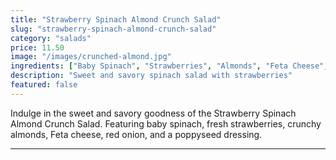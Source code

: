 ```yaml
---
title: "Strawberry Spinach Almond Crunch Salad"
slug: "strawberry-spinach-almond-crunch-salad"
category: "salads"
price: 11.50
image: "/images/crunched-almond.jpg"
ingredients: ["Baby Spinach", "Strawberries", "Almonds", "Feta Cheese", "Red Onion", "Poppyseed Dressing"]
description: "Sweet and savory spinach salad with strawberries"
featured: false
---
```


Indulge in the sweet and savory goodness of the Strawberry Spinach Almond Crunch Salad. Featuring baby spinach, fresh strawberries, crunchy almonds, Feta cheese, red onion, and a poppyseed dressing.

---